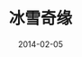 ---
layout: movie-review
title: 冰雪奇缘
description: >
  看之前：这也有人嗑？
  看之后：我嗑。
category: 电影
img: assets/img/movie/before2020/冰雪奇缘.webp
star: 5
date: 2014-02-05
---